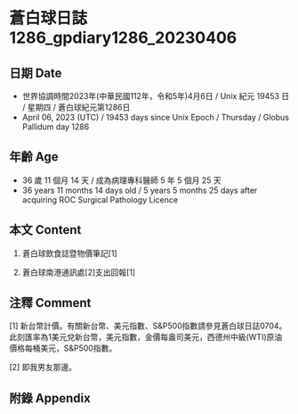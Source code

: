 [_metadata_:encoding]: - "utf-8"
[_metadata_:language]: - "zh-Hant-TW"
[_metadata_:fileformat]: - "markdown"
[_metadata_:MIME_type]: - "text/plain"
[_metadata_:markdown_version]: - "commonmark version 0.30"
[_metadata_:markdown_spec]: - "https://spec.commonmark.org/0.30/"

# 蒼白球日誌1286_gpdiary1286_20230406 #

## 日期 Date ##

* 世界協調時間2023年(中華民國112年，令和5年)4月6日 / Unix 紀元 19453 日 / 星期四 / 蒼白球紀元第1286日
* April 06, 2023 (UTC) / 19453 days since Unix Epoch / Thursday / Globus Pallidum day 1286

## 年齡 Age ##

* 36 歲 11 個月 14 天 / 成為病理專科醫師 5 年 5 個月 25 天
* 36 years 11 months 14 days old / 5 years 5 months 25 days after acquiring ROC Surgical Pathology Licence

## 本文 Content ##

1. 蒼白球飲食誌暨物價筆記[1]

    
2. 蒼白球南港通訊處[2]支出回報[1]

    

## 注釋 Comment ##

[1] 新台幣計價。有關新台幣、美元指數、S&P500指數請參見蒼白球日誌0704。此刻匯率為1美元兌新台幣，美元指數，金價每盎司美元，西德州中級(WTI)原油價格每桶美元，S&P500指數。


[2] 即我男友那邊。



## 附錄 Appendix ##

